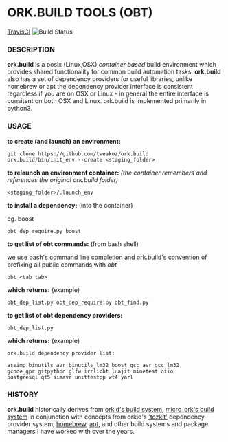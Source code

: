 # ORK.BUILD TOOLS (OBT)

[TravisCI](https://travis-ci.org/tweakoz/vrx) ![Build Status](https://travis-ci.org/tweakoz/ork.build.svg?branch=master)

### DESCRIPTION

**ork.build** is a posix (Linux,OSX) *container based* build environment which provides shared functionality for common build automation tasks. **ork.build** also has a set of dependency providers for useful libraries, unlike homebrew or apt the dependency provider interface is consistent regardless if you are on OSX or Linux - in general the entire interface is consitent on both OSX and Linux. ork.build is implemented primarily in python3. 


### USAGE

**to create (and launch) an environment:**

```
git clone https://github.com/tweakoz/ork.build 
ork.build/bin/init_env --create <staging_folder>
```


**to relaunch an environment container:**
*(the container remembers and references the original ork.build folder)*

```
<staging_folder>/.launch_env
```

**to install a dependency:** (into the container)

eg. boost
```
obt_dep_require.py boost
```

**to get list of obt commands:** (from bash shell)

we use bash's command line completion and ork.build's convention of prefixing all public commands with *obt*

```
obt_<tab tab>
```

**which returns:** (example)

```
obt_dep_list.py obt_dep_require.py obt_find.py
```



**to get list of obt dependency providers:**

```
obt_dep_list.py
```

**which returns:** (example)


```
ork.build dependency provider list:

assimp binutils_avr binutils_lm32 boost gcc_avr gcc_lm32
gcode_gpr gitpython glfw irrlicht luajit minetest oiio
postgresql qt5 simavr unittestpp wt4 yarl
```
 



### HISTORY

**ork.build** historically derives from [orkid's build system](https://github.com/tweakoz/orkid/tree/master/ork.build), [micro_ork's build system](https://github.com/tweakoz/micro_ork/tree/master/ork.build) in conjunction with concepts from orkid's ['tozkit'](https://github.com/tweakoz/orkid/tree/master/tozkit) dependency provider system, [homebrew](https://brew.sh/), [apt](https://wiki.debian.org/Apt), and other build systems and package managers I have worked with over the years.

